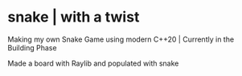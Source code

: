# snake | with a twist

Making my own Snake Game using modern C++20 | Currently in the Building Phase

Made a board with Raylib and populated with snake
